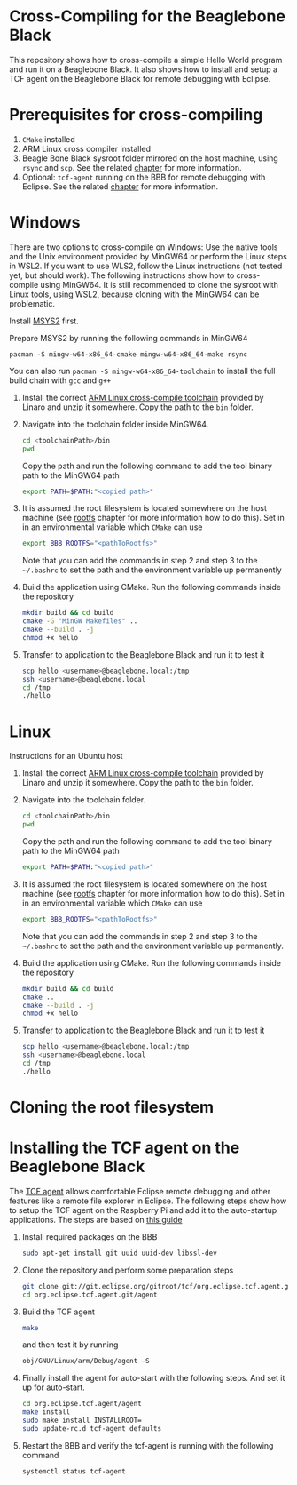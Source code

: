 Cross-Compiling for the Beaglebone Black
=====

This repository shows how to cross-compile a simple Hello World program and run it on
a Beaglebone Black. It also shows how to install and setup a TCF agent on the Beaglebone Black
for remote debugging with Eclipse.

# Prerequisites for cross-compiling

1. `CMake` installed
2. ARM Linux cross compiler installed
3. Beagle Bone Black sysroot folder mirrored on the host machine, using `rsync` and `scp`.
   See the related [chapter](#rootfs) for more information.
4. Optional: `tcf-agent` running on the BBB for remote debugging with Eclipse. See the
   related [chapter](#tcfagent) for more information.

# Windows

There are  two options to cross-compile on Windows: Use the native tools and the Unix environment
provided by MinGW64 or perform the Linux steps in WSL2. If you want to use WLS2, follow the Linux
instructions (not tested yet, but should work). The following instructions show
how to cross-compile using MinGW64. It is still recommended to clone the sysroot with Linux
tools, using WSL2, because cloning with the MinGW64 can be problematic.

Install [MSYS2](https://www.msys2.org/) first.

Prepare MSYS2 by running the following commands in MinGW64

```
pacman -S mingw-w64-x86_64-cmake mingw-w64-x86_64-make rsync
```

You can also run `pacman -S mingw-w64-x86_64-toolchain` to install the full build chain with
`gcc` and `g++`

1. Install the correct [ARM Linux cross-compile toolchain](https://releases.linaro.org/components/toolchain/binaries/latest-7/arm-linux-gnueabihf/)
   provided by Linaro and unzip it somewhere. Copy the path to the `bin` folder.

2. Navigate into the toolchain folder inside MinGW64.

   ```sh
   cd <toolchainPath>/bin
   pwd
   ```

   Copy the path and run the following command to add the tool binary path to the MinGW64 path

   ```sh
   export PATH=$PATH:"<copied path>"
   ```

3. It is assumed the root filesystem is located somewhere on the host machine (see [rootfs](#rootfs)
   chapter for more information how to do this). Set in in an environmental variable which 
   `CMake` can use

   ```sh
   export BBB_ROOTFS="<pathToRootfs>"
   ```

   Note that you can add the commands in step 2 and step 3 to the `~/.bashrc` to set the path
   and the environment variable up permanently

4. Build the application using CMake. Run the following commands inside the repository

   ```sh
   mkdir build && cd build
   cmake -G "MinGW Makefiles" ..
   cmake --build . -j
   chmod +x hello
   ```
 
5. Transfer to application to the Beaglebone Black and run it to test it

   ```sh
   scp hello <username>@beaglebone.local:/tmp
   ssh <username>@beaglebone.local
   cd /tmp
   ./hello
   ```

# Linux

Instructions for an Ubuntu host

1. Install the correct [ARM Linux cross-compile toolchain](https://releases.linaro.org/components/toolchain/binaries/latest-7/arm-linux-gnueabihf/)
   provided by Linaro and unzip it somewhere. Copy the path to the `bin` folder.

2. Navigate into the toolchain folder.

   ```sh
   cd <toolchainPath>/bin
   pwd
   ```

   Copy the path and run the following command to add the tool binary path to the MinGW64 path

   ```sh
   export PATH=$PATH:"<copied path>"
   ```

3. It is assumed the root filesystem is located somewhere on the host machine (see [rootfs](#rootfs)
   chapter for more information how to do this). Set in in an environmental variable which 
   `CMake` can use

   ```sh
   export BBB_ROOTFS="<pathToRootfs>"
   ```

   Note that you can add the commands in step 2 and step 3 to the `~/.bashrc` to set the path
   and the environment variable up permanently.

4. Build the application using CMake. Run the following commands inside the repository

   ```sh
   mkdir build && cd build
   cmake ..
   cmake --build . -j
   chmod +x hello
   ```

5. Transfer to application to the Beaglebone Black and run it to test it

   ```sh
   scp hello <username>@beaglebone.local:/tmp
   ssh <username>@beaglebone.local
   cd /tmp
   ./hello
   ```

# <a id="rootfs"></a> Cloning the root filesystem

# <a id="tcfagent"></a> Installing the TCF agent on the Beaglebone Black

The [TCF agent](https://wiki.eclipse.org/TCF) allows comfortable
Eclipse remote debugging and other features like a remote  file explorer in Eclipse.
The following steps show how to setup the TCF agent on the Raspberry Pi and add it to the
auto-startup applications. The steps are based
on [this guide](https://wiki.eclipse.org/TCF/Raspberry_Pi)

1. Install required packages on the BBB

   ```sh
   sudo apt-get install git uuid uuid-dev libssl-dev
   ```

2. Clone the repository and perform some preparation steps
   ```sh
   git clone git://git.eclipse.org/gitroot/tcf/org.eclipse.tcf.agent.git
   cd org.eclipse.tcf.agent.git/agent
   ```

3. Build the TCF agent
   ```sh
   make
   ```

   and then test it by running

   ```sh
   obj/GNU/Linux/arm/Debug/agent –S
   ```

4. Finally install the agent for auto-start with the following steps. And set it up for 
   auto-start.

   ```sh
   cd org.eclipse.tcf.agent/agent
   make install
   sudo make install INSTALLROOT=
   sudo update-rc.d tcf-agent defaults
   ```

5. Restart the BBB and verify the tcf-agent is running with the following command

   ```sh
   systemctl status tcf-agent
   ```